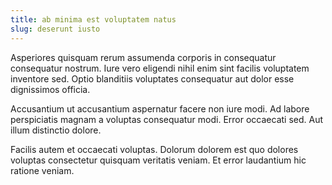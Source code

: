 ```yaml
---
title: ab minima est voluptatem natus
slug: deserunt iusto
---
```


Asperiores quisquam rerum assumenda corporis in consequatur consequatur nostrum. Iure vero eligendi nihil enim sint facilis voluptatem inventore sed. Optio blanditiis voluptates consequatur aut dolor esse dignissimos officia.

Accusantium ut accusantium aspernatur facere non iure modi. Ad labore perspiciatis magnam a voluptas consequatur modi. Error occaecati sed. Aut illum distinctio dolore.

Facilis autem et occaecati voluptas. Dolorum dolorem est quo dolores voluptas consectetur quisquam veritatis veniam. Et error laudantium hic ratione veniam.
